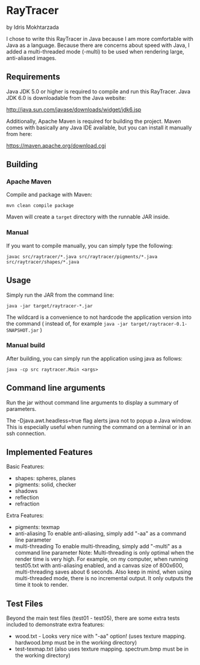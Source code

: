 # RayTracer #

by Idris Mokhtarzada

I chose to write this RayTracer in Java because I am more comfortable with
Java as a language. Because there are concerns about speed with Java, I added
a multi-threaded mode (-multi) to be used when rendering large, anti-aliased
images.

## Requirements ##

Java JDK 5.0 or higher is required to compile and run this RayTracer.
Java JDK 6.0 is downloadable from the Java website:

<http://java.sun.com/javase/downloads/widget/jdk6.jsp>

Additionally, Apache Maven is required for building the project. Maven comes
with basically any Java IDE available, but you can install it manually from
here:

<https://maven.apache.org/download.cgi>

## Building ##

### Apache Maven ###

Compile and package with Maven:

`mvn clean compile package`

Maven will create a `target` directory with the runnable JAR inside.

### Manual ###

If you want to compile manually, you can simply type the following:

`javac src/raytracer/*.java src/raytracer/pigments/*.java src/raytracer/shapes/*.java`

## Usage ##

Simply run the JAR from the command line:

`java -jar target/raytracer-*.jar`

The wildcard is a convenience to not hardcode the application version into the command
( instead of, for example `java -jar target/raytracer-0.1-SNAPSHOT.jar` )

### Manual build ###

After building, you can simply run the application using java as follows:

`java -cp src raytracer.Main <args>`

## Command line arguments ##

Run the jar without command line arguments to display a summary of parameters.

The -Djava.awt.headless=true flag alerts java not to popup a Java window.
This is especially useful when running the command on a terminal or in an ssh
connection.

## Implemented Features ##

Basic Features:

* shapes: spheres, planes
* pigments: solid, checker
* shadows
* reflection
* refraction

Extra Features:

* pigments: texmap
* anti-aliasing
    To enable anti-aliasing, simply add "-aa" as a command line parameter
* multi-threading
    To enable multi-threading, simply add "-multi" as a command line parameter
    Note: Multi-threading is only optimal when the render time is very high.
          For example, on my computer, when running test05.txt with 
          anti-aliasing enabled, and a canvas size of 800x600, multi-threading 
          saves about 6 seconds.
          Also keep in mind, when using multi-threaded mode, there is no 
          incremental output. It only outputs the time it took to render.

## Test Files ##

Beyond the main test files (test01 - test05), there are some extra tests
included to demonstrate extra features:

* wood.txt  -  Looks very nice with "-aa" option!
    (uses texture mapping. hardwood.bmp must be in the working directory)
* test-texmap.txt
    (also uses texture mapping. spectrum.bmp must be in the working directory)
